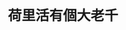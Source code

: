---
title:          荷里活有個大老千
slug:           ibyp

names:
  english:      I Bet Your Pardon
  previous:     大千世界
genre:          懷舊
episodes:       30
broadcast:
  start:        2019-01-14
  end:          2019-02-22
producer:       王晶
starring:       鄭則仕、秦沛、<mark>李施嬅</mark>、湯鎮業、張慧儀

synopsis:       「千門八將」的龍四（鄭則仕）被華探長文雄（湯鎮業）與大師兄龐峰（秦沛）設局陷害入獄，女友方百合（張慧儀）更被文雄搶去。五年後，龍四成為地位崇高的製片，有舒奇（蔡瀚億）、麥基（吳業坤）兩位得力助手，還有一個剛相認的女兒丁小雨（王子涵）。師弟唐偉（黃栢文）被殺，龍四鎖定其徒弟阿朗（馬志威）所為，二人賭枱上對決……<br>小雨向舞蹈老師百合傾訴暗戀新晉導演賀加俊（何浩文），意外令百合、龍四重逢。百合偷去文雄的黑金帳簿準備私奔，文雄一怒下趕絕二人。龍四押送入獄途中被神秘人劫走，他們正策劃一個捕獸籠，誓把文雄引入內……

characters:
  -
    fullname:       瑪利蓮（Marilyn）
    identity:       電影經理人
    appearance:     3-30
---
